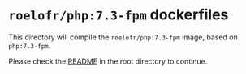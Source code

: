 # `roelofr/php:7.3-fpm` dockerfiles

This directory will compile the `roelofr/php:7.3-fpm` image, based
on `php:7.3-fpm`.

Please check the
[README](https://github.com/roelofr/docker-php/blob/master/README.md) in the
root directory to continue.
